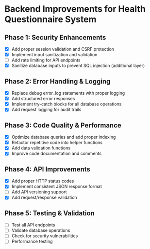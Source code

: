 # Backend Improvements for Health Questionnaire System

## Phase 1: Security Enhancements
- [x] Add proper session validation and CSRF protection
- [x] Implement input sanitization and validation
- [ ] Add rate limiting for API endpoints
- [x] Sanitize database inputs to prevent SQL injection (additional layer)

## Phase 2: Error Handling & Logging
- [x] Replace debug error_log statements with proper logging
- [x] Add structured error responses
- [x] Implement try-catch blocks for all database operations
- [x] Add request logging for audit trails

## Phase 3: Code Quality & Performance
- [x] Optimize database queries and add proper indexing
- [x] Refactor repetitive code into helper functions
- [x] Add data validation functions
- [x] Improve code documentation and comments

## Phase 4: API Improvements
- [x] Add proper HTTP status codes
- [x] Implement consistent JSON response format
- [ ] Add API versioning support
- [x] Add request/response validation

## Phase 5: Testing & Validation
- [ ] Test all API endpoints
- [ ] Validate database operations
- [ ] Check for security vulnerabilities
- [ ] Performance testing
